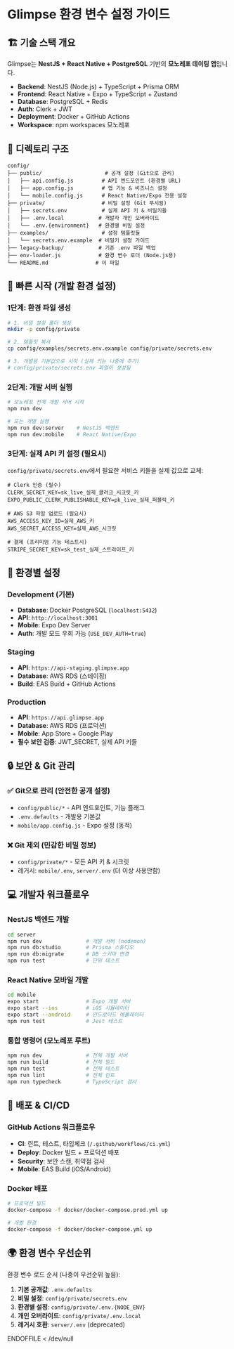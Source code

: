 # Glimpse 환경 변수 설정 가이드

## 🏗️ 기술 스택 개요

Glimpse는 **NestJS + React Native + PostgreSQL** 기반의 **모노레포 데이팅 앱**입니다.

- **Backend**: NestJS (Node.js) + TypeScript + Prisma ORM
- **Frontend**: React Native + Expo + TypeScript + Zustand
- **Database**: PostgreSQL + Redis  
- **Auth**: Clerk + JWT
- **Deployment**: Docker + GitHub Actions
- **Workspace**: npm workspaces 모노레포

## 📁 디렉토리 구조

```
config/
├── public/                    # 공개 설정 (Git으로 관리)
│   ├── api.config.js         # API 엔드포인트 (환경별 URL)
│   ├── app.config.js         # 앱 기능 & 비즈니스 설정
│   └── mobile.config.js      # React Native/Expo 전용 설정
├── private/                  # 비밀 설정 (Git 무시됨) 
│   ├── secrets.env           # 실제 API 키 & 비밀키들
│   ├── .env.local           # 개발자 개인 오버라이드
│   └── .env.{environment}   # 환경별 비밀 설정
├── examples/                 # 설정 템플릿들
│   └── secrets.env.example  # 비밀키 설정 가이드
├── legacy-backup/           # 기존 .env 파일 백업
├── env-loader.js            # 환경 변수 로더 (Node.js용)
└── README.md               # 이 파일
```

## 🚀 빠른 시작 (개발 환경 설정)

### 1단계: 환경 파일 생성

```bash
# 1. 비밀 설정 폴더 생성  
mkdir -p config/private

# 2. 템플릿 복사
cp config/examples/secrets.env.example config/private/secrets.env

# 3. 개발용 기본값으로 시작 (실제 키는 나중에 추가)
# config/private/secrets.env 파일이 생성됨
```

### 2단계: 개발 서버 실행

```bash
# 모노레포 전체 개발 서버 시작
npm run dev

# 또는 개별 실행
npm run dev:server    # NestJS 백엔드
npm run dev:mobile    # React Native/Expo
```

### 3단계: 실제 API 키 설정 (필요시)

`config/private/secrets.env`에서 필요한 서비스 키들을 실제 값으로 교체:

```env
# Clerk 인증 (필수)
CLERK_SECRET_KEY=sk_live_실제_클러크_시크릿_키
EXPO_PUBLIC_CLERK_PUBLISHABLE_KEY=pk_live_실제_퍼블릭_키

# AWS S3 파일 업로드 (필요시)  
AWS_ACCESS_KEY_ID=실제_AWS_키
AWS_SECRET_ACCESS_KEY=실제_AWS_시크릿

# 결제 (프리미엄 기능 테스트시)
STRIPE_SECRET_KEY=sk_test_실제_스트라이프_키
```

## 🔧 환경별 설정

### Development (기본)
- **Database**: Docker PostgreSQL (`localhost:5432`)  
- **API**: `http://localhost:3001`
- **Mobile**: Expo Dev Server
- **Auth**: 개발 모드 우회 가능 (`USE_DEV_AUTH=true`)

### Staging  
- **API**: `https://api-staging.glimpse.app`
- **Database**: AWS RDS (스테이징)
- **Build**: EAS Build + GitHub Actions

### Production
- **API**: `https://api.glimpse.app`
- **Database**: AWS RDS (프로덕션)  
- **Mobile**: App Store + Google Play
- **필수 보안 검증**: JWT_SECRET, 실제 API 키들

## 🔒 보안 & Git 관리

### ✅ **Git으로 관리** (안전한 공개 설정)
- `config/public/*` - API 엔드포인트, 기능 플래그
- `.env.defaults` - 개발용 기본값  
- `mobile/app.config.js` - Expo 설정 (동적)

### ❌ **Git 제외** (민감한 비밀 정보)
- `config/private/*` - 모든 API 키 & 시크릿
- 레거시: `mobile/.env`, `server/.env` (더 이상 사용안함)

## 💻 개발자 워크플로우

### NestJS 백엔드 개발
```bash
cd server
npm run dev              # 개발 서버 (nodemon)
npm run db:studio        # Prisma 스튜디오  
npm run db:migrate       # DB 스키마 변경
npm run test             # 단위 테스트
```

### React Native 모바일 개발  
```bash
cd mobile
expo start               # Expo 개발 서버
expo start --ios         # iOS 시뮬레이터
expo start --android     # 안드로이드 에뮬레이터
npm run test             # Jest 테스트
```

### 통합 명령어 (모노레포 루트)
```bash
npm run dev              # 전체 개발 서버
npm run build            # 전체 빌드
npm run test             # 전체 테스트  
npm run lint             # 전체 린트
npm run typecheck        # TypeScript 검사
```

## 🚀 배포 & CI/CD

### GitHub Actions 워크플로우
- **CI**: 린트, 테스트, 타입체크 (`/.github/workflows/ci.yml`)
- **Deploy**: Docker 빌드 + 프로덕션 배포  
- **Security**: 보안 스캔, 취약점 검사
- **Mobile**: EAS Build (iOS/Android)

### Docker 배포
```bash
# 프로덕션 빌드
docker-compose -f docker/docker-compose.prod.yml up

# 개발 환경  
docker-compose -f docker/docker-compose.yml up
```

## 🌍 환경 변수 우선순위

환경 변수 로드 순서 (나중이 우선순위 높음):

1. **기본 공개값**: `.env.defaults` 
2. **비밀 설정**: `config/private/secrets.env`
3. **환경별 설정**: `config/private/.env.{NODE_ENV}`  
4. **개인 오버라이드**: `config/private/.env.local`
5. **레거시 호환**: `server/.env` (deprecated)

ENDOFFILE < /dev/null